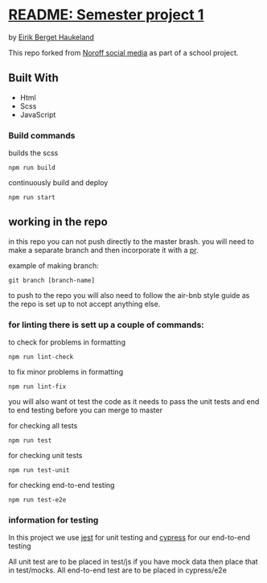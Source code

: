 # [README: Semester project 1](https://github.com/Eirik-Haukeland/social-media-client)
by [Eirik Berget Haukeland](https://github.com/Eirik-Haukeland)

This repo forked from [Noroff social media](https://github.com/NoroffFEU/social-media-client) as part of a school project.

## Built With
- Html
- Scss
- JavaScript

### Build commands

builds the scss
```shell
npm run build
```

continuously build and deploy 
```shell
npm run start
```

## working in the repo
in this repo you can not push directly to the master brash.
you will need to make a separate branch and then incorporate it with a [pr](https://docs.github.com/en/pull-requests/collaborating-with-pull-requests/proposing-changes-to-your-work-with-pull-requests/creating-a-pull-request).

example of making branch:
```shell
git branch [branch-name]
```

to push to the repo you will also need to follow the air-bnb style guide as the repo is set up to not accept anything else.

### for linting there is sett up a couple of commands:

to check for problems in formatting
```shell
npm run lint-check
```

to fix minor problems in formatting
```shell
npm run lint-fix
```

you will also want ot test the code as it needs to pass the unit tests and end to end testing before you can merge to master

for checking all tests
```shell
npm run test
```

for checking unit tests
```shell
npm run test-unit
```

for checking end-to-end testing
```shell
npm run test-e2e
```

### information for testing

In this project we use [jest](https://jestjs.io/) for unit testing
and [cypress](https://docs.cypress.io/guides/overview/why-cypress) for our end-to-end testing

All unit test are to be placed in test/js if you have mock data then place that in test/mocks. All end-to-end test are to be placed in cypress/e2e
